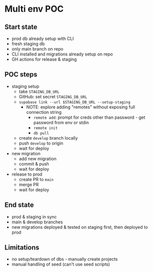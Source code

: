 # Multi env POC

## Start state

- prod db already setup with CLI
- fresh staging db
- only main branch on repo
- CLI installed and migrations already setup on repo
- GH actions for release & staging

## POC steps

- staging setup
    - take `STAGING_DB_URL`
    - GitHub: set secret `STAGING_DB_URL`
    - `supabase link --url $STAGING_DB_URL --setup-staging`
        - NOTE: explore adding "remotes" without exposing full connection string
            - `remote add`: prompt for creds other than password - get password from env or stdin
            - `remote init`
            - `db pull`
    - create `develop` branch locally
    - push `develop` to origin
    - wait for deploy
- new migration
    - add new migration
    - commit & push
    - wait for deploy
- release to prod
    - create PR to `main`
    - merge PR
    - wait for deploy

## End state

- prod & staging in sync
- main & develop branches
- new migrations deployed & tested on staging first, then deployed to prod

## Limitations

- no setup/teardown of dbs - manually create projects
- manual handling of seed (can't use seed scripts)
